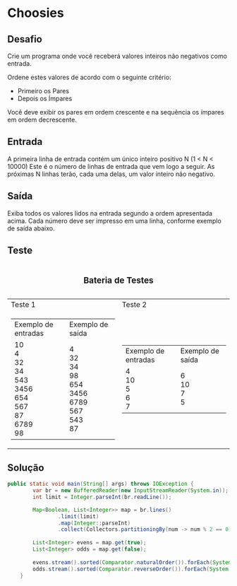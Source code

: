 # Choosies

## Desafio
Crie um programa onde você receberá valores inteiros não negativos como entrada.

Ordene estes valores de acordo com o seguinte critério:
- Primeiro os Pares
- Depois os Ímpares

Você deve exibir os pares em ordem crescente e na sequência os ímpares em ordem decrescente.

## Entrada
A primeira linha de entrada contém um único inteiro positivo N (1 < N < 10000) Este é o número de linhas de entrada que vem logo a seguir. As próximas N linhas terão, cada uma delas, um valor inteiro não negativo.

## Saída
Exiba todos os valores lidos na entrada segundo a ordem apresentada acima. Cada número deve ser impresso em uma linha, conforme exemplo de saída abaixo.

## Teste

<table>
  <caption><h3 style="align-content: center;">Bateria de Testes</h3></caption>  
  <tr>
    <td> Teste 1 </td>
    <td> Teste 2 </td>
  </tr>
  <tr>
    <td> 
      <table>
        <tr>
          <td> Exemplo de entradas  </td>
          <td> Exemplo de saída </td>
        </tr>
        <tr>
          <td> 10 <br> 4 <br> 32 <br> 34 <br> 543 <br> 3456 <br> 654 <br> 567 <br> 87 <br> 6789 <br> 98 </td>
          <td> 4 <br> 32 <br> 34 <br> 98 <br> 654 <br> 3456 <br> 6789 <br> 567 <br> 543 <br> 87 </td>
        </tr>
      </table>
    </td>
    <td> 
      <table>
        <tr>
          <td> Exemplo de entradas </td>
          <td> Exemplo de saída </td>
        </tr>
        <tr>
          <td> 4 <br> 10 <br> 5 <br> 6 <br> 7 </td>
          <td> 6 <br> 10 <br> 7 <br> 5 </td>
        </tr>
      </table>
    </td>
  </tr>
</table>






## Solução

``` Java
public static void main(String[] args) throws IOException {
        var br = new BufferedReader(new InputStreamReader(System.in));
        int limit = Integer.parseInt(br.readLine());

        Map<Boolean, List<Integer>> map = br.lines()
                .limit(limit)
                .map(Integer::parseInt)
                .collect(Collectors.partitioningBy(num -> num % 2 == 0));
                
        List<Integer> evens = map.get(true);
        List<Integer> odds = map.get(false);
        
        evens.stream().sorted(Comparator.naturalOrder()).forEach(System.out::println);
        odds.stream().sorted(Comparator.reverseOrder()).forEach(System.out::println);
    }
    
```
